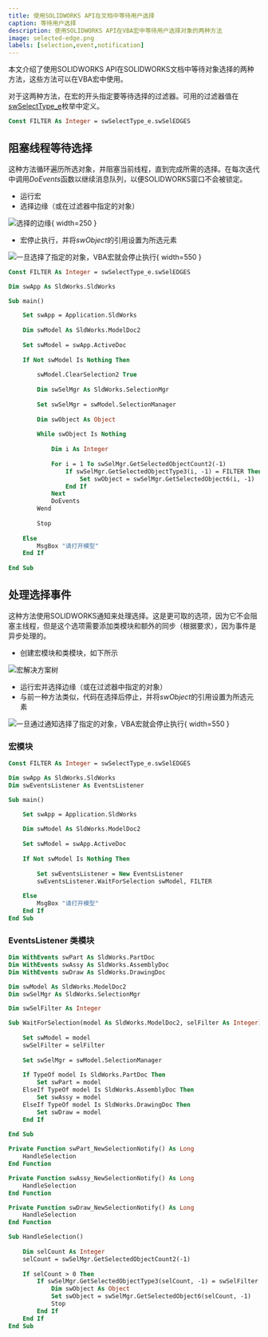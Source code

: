 ```yaml
---
title: 使用SOLIDWORKS API在文档中等待用户选择
caption: 等待用户选择
description: 使用SOLIDWORKS API在VBA宏中等待用户选择对象的两种方法
image: selected-edge.png
labels: [selection,event,notification]
---
```


本文介绍了使用SOLIDWORKS API在SOLIDWORKS文档中等待对象选择的两种方法，这些方法可以在VBA宏中使用。

对于这两种方法，在宏的开头指定要等待选择的过滤器。可用的过滤器值在[swSelectType_e](https://help.solidworks.com/2014/english/api/swconst/SolidWorks.Interop.swconst~SolidWorks.Interop.swconst.swSelectType_e.html)枚举中定义。

``` vb
Const FILTER As Integer = swSelectType_e.swSelEDGES
```

## 阻塞线程等待选择

这种方法循环遍历所选对象，并阻塞当前线程，直到完成所需的选择。在每次迭代中调用*DoEvents*函数以继续消息队列，以便SOLIDWORKS窗口不会被锁定。

- 运行宏
- 选择边缘（或在过滤器中指定的对象）

![选择的边缘](selected-edge.png){ width=250 }

- 宏停止执行，并将*swObject*的引用设置为所选元素

![一旦选择了指定的对象，VBA宏就会停止执行](selection-stop-execution.png){ width=550 }

``` vb
Const FILTER As Integer = swSelectType_e.swSelEDGES

Dim swApp As SldWorks.SldWorks

Sub main()

    Set swApp = Application.SldWorks
    
    Dim swModel As SldWorks.ModelDoc2
    
    Set swModel = swApp.ActiveDoc
    
    If Not swModel Is Nothing Then
        
        swModel.ClearSelection2 True
        
        Dim swSelMgr As SldWorks.SelectionMgr
        
        Set swSelMgr = swModel.SelectionManager
        
        Dim swObject As Object
        
        While swObject Is Nothing
            
            Dim i As Integer
            
            For i = 1 To swSelMgr.GetSelectedObjectCount2(-1)
                If swSelMgr.GetSelectedObjectType3(i, -1) = FILTER Then
                    Set swObject = swSelMgr.GetSelectedObject6(i, -1)
                End If
            Next
            DoEvents
        Wend
        
        Stop
        
    Else
        MsgBox "请打开模型"
    End If
    
End Sub
```



## 处理选择事件

这种方法使用SOLIDWORKS通知来处理选择。这是更可取的选项，因为它不会阻塞主线程，但是这个选项需要添加类模块和额外的同步（根据要求），因为事件是异步处理的。

- 创建宏模块和类模块，如下所示

![宏解决方案树](macro-solution-tree.png)

- 运行宏并选择边缘（或在过滤器中指定的对象）
- 与前一种方法类似，代码在选择后停止，并将*swObject*的引用设置为所选元素

![一旦通过通知选择了指定的对象，VBA宏就会停止执行](selection-event-stop-execution.png){ width=550 }

### 宏模块

``` vb
Const FILTER As Integer = swSelectType_e.swSelEDGES

Dim swApp As SldWorks.SldWorks
Dim swEventsListener As EventsListener

Sub main()

    Set swApp = Application.SldWorks
        
    Dim swModel As SldWorks.ModelDoc2
    
    Set swModel = swApp.ActiveDoc
    
    If Not swModel Is Nothing Then
        
        Set swEventsListener = New EventsListener
        swEventsListener.WaitForSelection swModel, FILTER
        
    Else
        MsgBox "请打开模型"
    End If
End Sub
```



### EventsListener 类模块

``` vb
Dim WithEvents swPart As SldWorks.PartDoc
Dim WithEvents swAssy As SldWorks.AssemblyDoc
Dim WithEvents swDraw As SldWorks.DrawingDoc

Dim swModel As SldWorks.ModelDoc2
Dim swSelMgr As SldWorks.SelectionMgr

Dim swSelFilter As Integer

Sub WaitForSelection(model As SldWorks.ModelDoc2, selFilter As Integer)
        
    Set swModel = model
    swSelFilter = selFilter
            
    Set swSelMgr = swModel.SelectionManager
            
    If TypeOf model Is SldWorks.PartDoc Then
        Set swPart = model
    ElseIf TypeOf model Is SldWorks.AssemblyDoc Then
        Set swAssy = model
    ElseIf TypeOf model Is SldWorks.DrawingDoc Then
        Set swDraw = model
    End If
    
End Sub

Private Function swPart_NewSelectionNotify() As Long
    HandleSelection
End Function

Private Function swAssy_NewSelectionNotify() As Long
    HandleSelection
End Function

Private Function swDraw_NewSelectionNotify() As Long
    HandleSelection
End Function

Sub HandleSelection()
    
    Dim selCount As Integer
    selCount = swSelMgr.GetSelectedObjectCount2(-1)
    
    If selCount > 0 Then
        If swSelMgr.GetSelectedObjectType3(selCount, -1) = swSelFilter Then
            Dim swObject As Object
            Set swObject = swSelMgr.GetSelectedObject6(selCount, -1)
            Stop
        End If
    End If
End Sub
```
